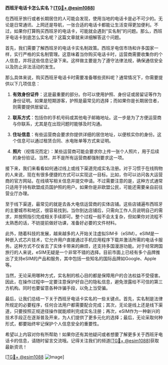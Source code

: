 **西班牙电话卡怎么实名？[[TG💪+ @esim1088](https://t.me/s/esim1088)]**

在西班牙旅行或者长期居住的人可能会发现，使用当地的电话卡是必不可少的。无论是日常通讯、上网还是导航，一张合适的电话卡都能让生活变得更加便利。不过，如果你打算购买西班牙的电话卡，可能就会遇到“实名制”的问题。那么，西班牙电话卡到底怎么实名呢？这篇文章就来详细解答这个问题。

首先，我们需要了解西班牙的电话卡实名制政策。西班牙电信市场和许多国家一样，实行严格的实名制管理。这意味着当你购买电话卡时，运营商需要收集你的个人信息，并将这些信息记录下来。这样做主要是为了遵守法律法规，确保通信安全以及防止非法活动的发生。

那么具体来说，购买西班牙电话卡时需要准备哪些资料呢？通常情况下，你需要提供以下几项信息：

1. **有效身份证件**：这是最重要的部分。你可以使用护照、身份证或居留证等作为身份证明。如果是短期游客，护照是最常见的选择；而如果你是长期居住者，则需要提供居留证。

2. **联系方式**：包括你的手机号码或其他电子邮箱地址。这一步是为了方便运营商与你联系，尤其是在出现问题时能够及时沟通。

3. **住址信息**：有些运营商会要求你提供详细的居住地址，以便核实你的身份。这个信息可以通过租赁合同、水电账单等方式来证明。

4. **照片**（视情况而定）：某些运营商可能会要求你上传一张个人照片，用于后续的身份验证。当然，并不是所有运营商都强制要求这一项。

接下来，我们来看看如何通过线上或线下渠道完成实名注册。对于习惯于在线购物的人来说，现在有很多便捷的方式可以实现这一目标。比如，你可以访问各大运营商的官方网站，在线填写相关信息并提交申请。不过需要注意的是，这种方式通常只适用于持有欧盟成员国护照的用户。如果你是非欧盟公民，可能还需要亲自前往营业厅办理。

至于线下渠道，最常见的就是去各大电信运营商的实体店铺。这些店铺遍布西班牙的主要城市和地区，很容易找到。当你到达店铺后，只需向工作人员说明自己的需求，并按照指引完成相关手续即可。整个过程一般不会太复杂，但如果你对流程不太熟悉的话，不妨提前做好功课，准备好必要的文件材料。

此外，随着科技的发展，越来越多的人开始关注虚拟SIM卡（eSIM）。eSIM是一种嵌入式芯片技术，它允许用户直接通过手机应用程序下载并激活所需的电话卡服务。这种方式不仅省去了实体卡带来的麻烦，还支持多国漫游功能。对于经常跨国旅行的人来说，eSIM无疑是一个非常不错的选择。目前市面上已经有多个品牌推出了支持eSIM的产品和服务，其中包括一些知名的国际品牌如Google、Apple等。

当然，无论采用哪种方式，实名制的核心目的都是保障用户的合法权益不受侵害。因此，在操作过程中一定要注意保护好自己的隐私信息，避免泄露给不可信的第三方机构。同时也要留意各种诈骗手段，以免上当受骗。

最后，让我们总结一下关于西班牙电话卡实名的一些关键点。首先，实名制是法律所规定的必要程序，任何合法用户都需要配合完成；其次，无论是线上还是线下渠道，只要按照正规途径操作就能顺利完成实名注册；再次，eSIM作为一种新兴的技术手段正在逐渐普及开来，为人们提供了更多元化的选择；最后，无论采取何种形式，都要始终牢记保护个人信息安全的重要性。

希望以上内容对你有所帮助！如果你还有其他疑问或者想要了解更多关于西班牙电话卡的信息，请随时留言交流哦。记得关注我们的频道[[TG💪+ @esim1088](https://t.me/s/esim1088)]获取最新资讯！

[[TG💪+ @esim1088](https://t.me/s/esim1088) ![Image](https://i.postimg.cc/4NQfJmqS/Snipaste-2025-05-13-00-14-12.png)]